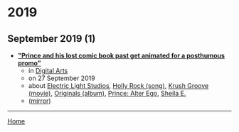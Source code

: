# 2019

## September 2019 (1)

 - [**"Prince and his lost comic book past get animated for a posthumous promo"**](https://www.digitalartsonline.co.uk/features/motion-graphics/prince-his-lost-comic-book-past-get-animated-for-posthumous-promo/)
    - in [Digital Arts](../../publications/digital-arts/index.md)
    - on 27 September 2019
    - about [Electric Light Studios](../../topics/electric-light-studios/index.md), [Holly Rock (song)](../../topics/song/holly-rock/index.md), [Krush Groove (movie)](../../topics/movie/krush-groove/index.md), [Originals (album)](../../topics/album/originals/index.md), [Prince: Alter Ego](../../topics/prince-alter-ego/index.md), [Sheila E.](../../topics/sheila-e/index.md)
    - ([mirror](https://web.archive.org/web/*/https://www.digitalartsonline.co.uk/features/motion-graphics/prince-his-lost-comic-book-past-get-animated-for-posthumous-promo/))

----

[Home](../index.md)
